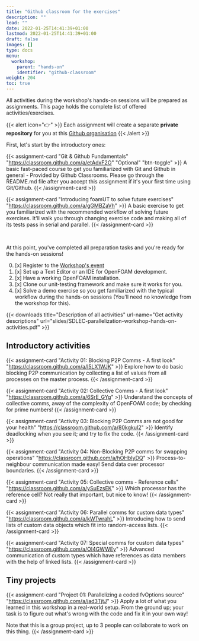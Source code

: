 ```yaml
---
title: "Github classroom for the exercises"
description: ""
lead: ""
date: 2022-01-25T14:41:39+01:00
lastmod: 2022-01-25T14:41:39+01:00
draft: false
images: []
type: docs
menu:
  workshop:
    parent: "hands-on"
    identifier: "github-classroom"
weight: 204
toc: true
---
```


All activities during the workshop's hands-on sessions will be prepared as assignments. This page holds the complete list
of offered activities/exercises.

{{< alert icon="👉" >}}
Each assignment will create a separate **private repository** for you at this [Github organisation](https://github.com/OpenFOAM-Parallelisation-Course)
{{< /alert >}}

First, let's start by the introductory ones:

{{< assignment-card "Git & Github Fundamentals" "https://classroom.github.com/a/etAdxF2O" "Optional" "btn-toggle" >}}
A basic fast-paced course to get you familiarized with Git and Github in general - Provided by Github Classrooms. Please
go through the README.md file after you accept this assignment if it's your first time using Git/Github.
{{< /assignment-card >}}

{{< assignment-card "Introducing foamUT to solve future exercises" "https://classroom.github.com/a/gGMBZaVh" >}}
A basic exercise to get you familiarized with the recommended workflow of solving future exercises.
It'll walk you through changing exercise code and making all of its tests pass in serial and parallel.
{{< /assignment-card >}}

<div class="card-bar"></div><br>

At this point, you've completed all preparation tasks and you're ready for the hands-on sessions!

0. [x] Register to the [Workshop's event](https://eveeno.com/parallelization_in_openfoam)
1. [x] Set up a Text Editor or an IDE for OpenFOAM development.
2. [x] Have a working OpenFOAM installation.
2. [x] Clone our unit-testing framework and make sure it works for you.
3. [x] Solve a demo exercise so you get familiarized with the typical workflow during the hands-on sessions (You'll need no knowledge from the workshop for this).

{{< downloads title="Description of all activities" url-name="Get activity descriptions" url="slides/SDLEC-parallelization-workshop-hands-on-activities.pdf" >}}

## Introductory activities

{{< assignment-card "Activity 01: Blocking P2P Comms - A first look" "https://classroom.github.com/a/l5LX1WJK" >}}
Explore how to do basic blocking P2P communication by collecting a list of values from all processes on the master
process.
{{< /assignment-card >}}

{{< assignment-card "Activity 02: Collective Comms - A first look" "https://classroom.github.com/a/6SrE_GYg" >}}
Understand the concepts of collective comms, away of the complexity of OpenFOAM code; by checking for prime numbers!
{{< /assignment-card >}}

{{< assignment-card "Activity 03: Blocking P2P Comms are not good for your health" "https://classroom.github.com/a/80kgkuI2" >}}
Identify deadlocking when you see it; and try to fix the code.
{{< /assignment-card >}}

{{< assignment-card "Activity 04: Non-Blocking P2P comms for swapping operations" "https://classroom.github.com/a/hOHbIyDQ" >}}
Process-to-neighbour communication made easy! Send data over processor boundaries.
{{< /assignment-card >}}

{{< assignment-card "Activity 05: Collective comms - Reference cells" "https://classroom.github.com/a/ySuEzsEK" >}}
Which processor has the reference cell? Not really that important, but nice to know!
{{< /assignment-card >}}

{{< assignment-card "Activity 06: Parallel comms for custom data types" "https://classroom.github.com/a/kWTwrahL" >}}
Introducing how to send lists of custom data objects which fit into random-access lists.
{{< /assignment-card >}}

{{< assignment-card "Activity 07: Special comms for custom data types" "https://classroom.github.com/a/OI4GWWEy" >}}
Advanced communication of custom types which have references as data members with the help of linked lists.
{{< /assignment-card >}}

## Tiny projects

{{< assignment-card "Project 01: Parallelizing a coded fvOptions source" "https://classroom.github.com/a/jad3TjtJ" >}}
Apply a lot of what you learned in this workshop in a real-world setup. From the ground up; your task is to figure out what's
wrong with the code and fix it in your own way!

Note that this is a group project, up to 3 people can collaborate to work on this thing.
{{< /assignment-card >}}
